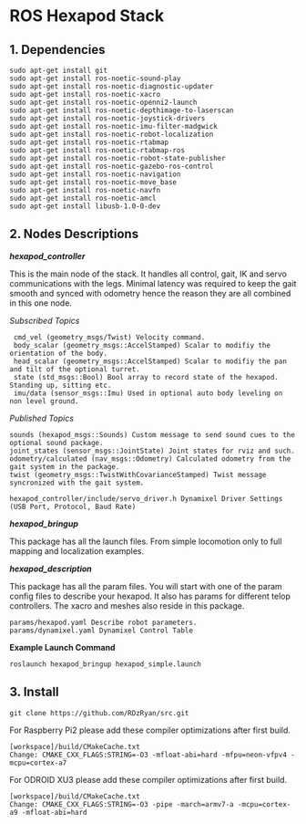 # ROS Hexapod Stack
## 1. Dependencies

```
sudo apt-get install git
sudo apt-get install ros-noetic-sound-play
sudo apt-get install ros-noetic-diagnostic-updater
sudo apt-get install ros-noetic-xacro
sudo apt-get install ros-noetic-openni2-launch
sudo apt-get install ros-noetic-depthimage-to-laserscan
sudo apt-get install ros-noetic-joystick-drivers
sudo apt-get install ros-noetic-imu-filter-madgwick
sudo apt-get install ros-noetic-robot-localization
sudo apt-get install ros-noetic-rtabmap
sudo apt-get install ros-noetic-rtabmap-ros
sudo apt-get install ros-noetic-robot-state-publisher
sudo apt-get install ros-noetic-gazebo-ros-control
sudo apt-get install ros-noetic-navigation
sudo apt-get install ros-noetic-move_base
sudo apt-get install ros-noetic-navfn
sudo apt-get install ros-noetic-amcl
sudo apt-get install libusb-1.0-0-dev
```

## 2. Nodes Descriptions

**_hexapod_controller_**

This is the main node of the stack. It handles all control, gait, IK and servo communications with the legs. Minimal latency was required to keep the gait smooth and synced with odometry hence the reason they are all combined in this one node.

*Subscribed Topics*

     cmd_vel (geometry_msgs/Twist) Velocity command. 
     body_scalar (geometry_msgs::AccelStamped) Scalar to modifiy the orientation of the body.
     head_scalar (geometry_msgs::AccelStamped) Scalar to modifiy the pan and tilt of the optional turret.
     state (std_msgs::Bool) Bool array to record state of the hexapod. Standing up, sitting etc.
     imu/data (sensor_msgs::Imu) Used in optional auto body leveling on non level ground.
     
*Published Topics*

    sounds (hexapod_msgs::Sounds) Custom message to send sound cues to the optional sound package.
    joint_states (sensor_msgs::JointState) Joint states for rviz and such.
    odometry/calculated (nav_msgs::Odometry) Calculated odometry from the gait system in the package.
    twist (geometry_msgs::TwistWithCovarianceStamped) Twist message syncronized with the gait system. 
     
```
hexapod_controller/include/servo_driver.h Dynamixel Driver Settings (USB Port, Protocol, Baud Rate)
```


**_hexapod_bringup_**

This package has all the launch files. From simple locomotion only to full mapping and localization examples. 

**_hexapod_description_**

This package has all the param files. You will start with one of the param config files to describe your hexapod. It also has params for different telop controllers. The xacro and meshes also reside in this package.

```
params/hexapod.yaml Describe robot parameters.
params/dynamixel.yaml Dynamixel Control Table
```


**Example Launch Command**
```
roslaunch hexapod_bringup hexapod_simple.launch
```
## 3. Install

```
git clone https://github.com/RDzRyan/src.git
```

For Raspberry Pi2 please add these compiler optimizations after first build.
```
[workspace]/build/CMakeCache.txt
Change: CMAKE_CXX_FLAGS:STRING=-O3 -mfloat-abi=hard -mfpu=neon-vfpv4 -mcpu=cortex-a7
```

For ODROID XU3 please add these compiler optimizations after first build.
```
[workspace]/build/CMakeCache.txt
Change: CMAKE_CXX_FLAGS:STRING=-O3 -pipe -march=armv7-a -mcpu=cortex-a9 -mfloat-abi=hard
```
